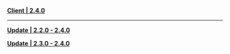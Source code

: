 **[Client | 2.4.0](https://d3ln624mszu7ty.cloudfront.net/client_app/download/pc_zip/20211225051318_JHACtHpvJ2yRaZH0/GenshinImpact_2.4.0.zip)**

---

**[Update | 2.2.0 - 2.4.0](https://d3ln624mszu7ty.cloudfront.net/client_app/update/hk4e_global/10/game_2.2.0_2.4.0_diff_9kTlUMvuWDeNOKap.zip)**

**[Update | 2.3.0 - 2.4.0](https://d3ln624mszu7ty.cloudfront.net/client_app/update/hk4e_global/10/game_2.3.0_2.4.0_diff_jm6dxRrsaWQ0wT2X.zip)**
